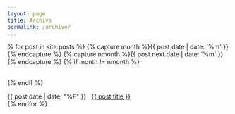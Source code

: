 ```yaml
---
layout: page  
title: Archive  
permalink: /archive/  
...
```


% for post in site.posts %}
{% capture month %}{{ post.date | date: '%m' }}{% endcapture %}
{% capture nmonth %}{{ post.next.date | date: '%m' }}{% endcapture %}
{% if month != nmonth %}<div>&nbsp;</div>{% endif %}
<div>{{ post.date | date: "%F" }}&nbsp;&nbsp;&nbsp;<a href="{{ post.url }}">{{ post.title }}</a></div>
{% endfor %}